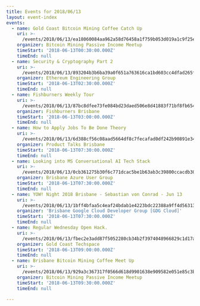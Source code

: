 ```yaml
---
title: Events for 2018/06/13
layout: event-index
events:
  - name: Gold Coast Bitcoin Mining Coffee Catch Up
    uri: >-
      /events/2018/06/13/ea18060084aa962a58d76458a1f759b053d019a1c9f25e38ad2916845caa06a6
    organizer: Bitcoin Mining Passive Income Meetup
    timeStart: '2018-06-13T00:30:00.000Z'
    timeEnd: null
  - name: Security & Cryptography Part 2
    uri: >-
      /events/2018/06/13/893204b3b6ba39a0f651a763616ca1bd603cc4dfad265f2b5ed0468ba738f38c
    organizer: Ethereum Engineering Group
    timeStart: '2018-06-13T02:30:00.000Z'
    timeEnd: null
  - name: Fishburners Weekly Tour
    uri: >-
      /events/2018/06/13/87bc8dfee73fe084bd23daed506e8d41883f71bf8fb6549d43fdb5918535abdf
    organizer: Fishburners Brisbane
    timeStart: '2018-06-13T03:00:00.000Z'
    timeEnd: null
  - name: How to Apply Jobs To Be Done Theory
    uri: >-
      /events/2018/06/13/6d388cf56c08aad5664df8c7fecafad0df242b90891e344977a6c5fafbc05ce5
    organizer: Product Talks Brisbane
    timeStart: '2018-06-13T07:30:00.000Z'
    timeEnd: null
  - name: Looking into MS Conversational AI Tech Stack
    uri: >-
      /events/2018/06/13/0cb361275b30f6c771dcac5be1b63ab3c39800ccacdb302449249d4a59c066c3
    organizer: Brisbane Azure User Group
    timeStart: '2018-06-13T07:30:00.000Z'
    timeEnd: null
  - name: YOW! Night 2018 Brisbane - Sebastian von Conrad - Jun 13
    uri: >-
      /events/2018/06/13/1bff4bfaa5c4eaf24bdab1e4223bdc22388a9ff4d563137251a08687f95cde17
    organizer: 'Brisbane Google Cloud Developer Group [GDG Cloud]'
    timeStart: '2018-06-13T07:30:00.000Z'
    timeEnd: null
  - name: Regular Wednesday Open Hack.
    uri: >-
      /events/2018/06/13/fbec2e3add87f5052280cb34b2f3974048966829c1d17a0654ac99433b853fff
    organizer: Gold Coast Techspace
    timeStart: '2018-06-13T09:00:00.000Z'
    timeEnd: null
  - name: Brisbane Bitcoin Mining Coffee Meet Up
    uri: >-
      /events/2018/06/13/929a3c367317f0566d618d9901638e909582e051e85c3b6e9a656733549b4025
    organizer: Bitcoin Mining Passive Income Meetup
    timeStart: '2018-06-13T09:30:00.000Z'
    timeEnd: null

---
```

